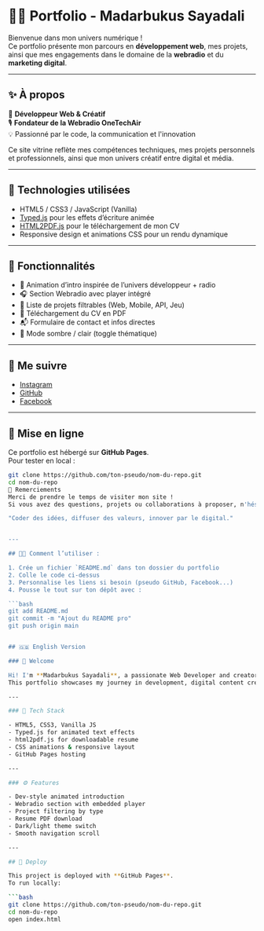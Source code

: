 # 👨‍💻 Portfolio - Madarbukus Sayadali

Bienvenue dans mon univers numérique !  
Ce portfolio présente mon parcours en **développement web**, mes projets, ainsi que mes engagements dans le domaine de la **webradio** et du **marketing digital**.

---

## ✨ À propos

🎯 **Développeur Web & Créatif**  
🎙️ **Fondateur de la Webradio OneTechAir**  
💡 Passionné par le code, la communication et l'innovation

Ce site vitrine reflète mes compétences techniques, mes projets personnels et professionnels, ainsi que mon univers créatif entre digital et média.

---

## 🚀 Technologies utilisées

- HTML5 / CSS3 / JavaScript (Vanilla)
- [Typed.js](https://github.com/mattboldt/typed.js/) pour les effets d’écriture animée
- [HTML2PDF.js](https://ekoopmans.github.io/html2pdf.js/) pour le téléchargement de mon CV
- Responsive design et animations CSS pour un rendu dynamique

---

## 🧰 Fonctionnalités

- 🎨 Animation d’intro inspirée de l’univers développeur + radio
- 🎧 Section Webradio avec player intégré
- 📁 Liste de projets filtrables (Web, Mobile, API, Jeu)
- 📑 Téléchargement du CV en PDF
- 📬 Formulaire de contact et infos directes
- 🌙 Mode sombre / clair (toggle thématique)

---

## 🔗 Me suivre

- [Instagram](https://www.instagram.com/lenversdudecor77/)
- [GitHub](https://github.com/ton-pseudo)
- [Facebook](https://facebook.com/ton-pseudo-ou-page)

---

## 📌 Mise en ligne

Ce portfolio est hébergé sur **GitHub Pages**.  
Pour tester en local :

```bash
git clone https://github.com/ton-pseudo/nom-du-repo.git
cd nom-du-repo
🙌 Remerciements
Merci de prendre le temps de visiter mon site !
Si vous avez des questions, projets ou collaborations à proposer, n'hésitez pas à me contacter.

"Coder des idées, diffuser des valeurs, innover par le digital."


---

## 🧑‍💻 Comment l’utiliser :

1. Crée un fichier `README.md` dans ton dossier du portfolio
2. Colle le code ci-dessus
3. Personnalise les liens si besoin (pseudo GitHub, Facebook...)
4. Pousse le tout sur ton dépôt avec :

```bash
git add README.md
git commit -m "Ajout du README pro"
git push origin main


## 🇬🇧 English Version

### 👋 Welcome

Hi! I'm **Madarbukus Sayadali**, a passionate Web Developer and creator of **OneTechAir Radio**.  
This portfolio showcases my journey in development, digital content creation, and creative broadcasting.

---

### 🧰 Tech Stack

- HTML5, CSS3, Vanilla JS
- Typed.js for animated text effects
- html2pdf.js for downloadable resume
- CSS animations & responsive layout
- GitHub Pages hosting

---

### ⚙️ Features

- Dev-style animated introduction
- Webradio section with embedded player
- Project filtering by type
- Resume PDF download
- Dark/light theme switch
- Smooth navigation scroll

---

## 🚀 Deploy

This project is deployed with **GitHub Pages**.  
To run locally:

```bash
git clone https://github.com/ton-pseudo/nom-du-repo.git
cd nom-du-repo
open index.html
